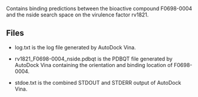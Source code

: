 Contains binding predictions between the bioactive compound F0698-0004 and the nside search space on the virulence factor rv1821.

## Files

- log.txt is the log file generated by AutoDock Vina.

- rv1821_F0698-0004_nside.pdbqt is the PDBQT file generated by AutoDock Vina containing the orientation and binding location of F0698-0004.

- stdoe.txt is the combined STDOUT and STDERR output of AutoDock Vina.

